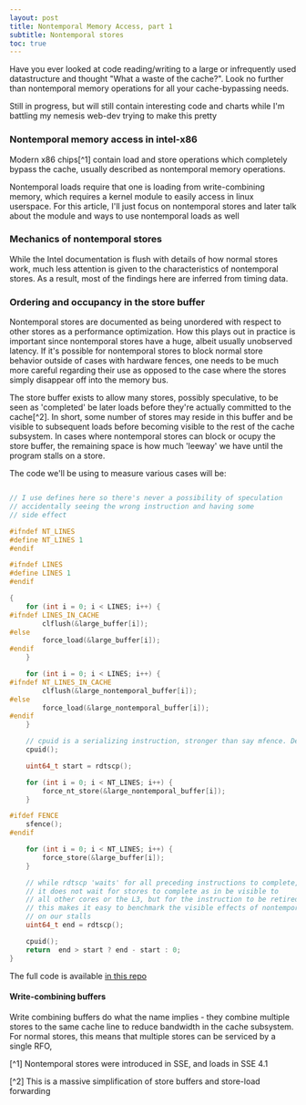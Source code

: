 ```yaml
---
layout: post
title: Nontemporal Memory Access, part 1
subtitle: Nontemporal stores
toc: true
---
```


Have you ever looked at code reading/writing to a large or infrequently used datastructure and thought "What a waste of the cache?".
Look no further than nontemporal memory operations for all your cache-bypassing needs.

Still in progress, but will still contain interesting code and charts while I'm battling my nemesis web-dev trying to make this pretty

### Nontemporal memory access in intel-x86
Modern x86 chips[^1] contain load and store operations which completely bypass the cache, usually described as nontemporal
memory operations. 

Nontemporal loads require that one is loading from write-combining memory, which requires a kernel module to easily access
in linux userspace. For this article, I'll just focus on nontemporal stores and later talk about the module and ways to use
nontemporal loads as well

### Mechanics of nontemporal stores

While the Intel documentation is flush with details of how normal stores work, much less attention is given to the characteristics
of nontemporal stores. As a result, most of the findings here are inferred from timing data.

### Ordering and occupancy in the store buffer

Nontemporal stores are documented as being unordered with respect to other stores as a performance optimization. How this plays out in practice
is important since nontemporal stores have a huge, albeit usually unobserved latency. If it's possible for nontemporal stores to block
normal store behavior outside of cases with hardware fences, one needs to be much more careful regarding their use as opposed to the case
where the stores simply disappear off into the memory bus.

The store buffer exists to allow many stores, possibly speculative, to be seen as 'completed' be later loads before they're actually committed
to the cache[^2]. In short, some number of stores may reside in this buffer and be visible to subsequent loads before becoming visible to the rest
of the cache subsystem. In cases where nontemporal stores can block or ocupy the store buffer, the remaining space is how much 'leeway' we have until
the program stalls on a store.

The code we'll be using to measure various cases will be:

``` c

// I use defines here so there's never a possibility of speculation
// accidentally seeing the wrong instruction and having some
// side effect

#ifndef NT_LINES
#define NT_LINES 1
#endif

#ifndef LINES
#define LINES 1
#endif

{
    for (int i = 0; i < LINES; i++) {
#ifndef LINES_IN_CACHE
        clflush(&large_buffer[i]);
#else
        force_load(&large_buffer[i]);
#endif
    }

    for (int i = 0; i < LINES; i++) {
#ifndef NT_LINES_IN_CACHE
        clflush(&large_nontemporal_buffer[i]);
#else
        force_load(&large_nontemporal_buffer[i]);
#endif
    }

    // cpuid is a serializing instruction, stronger than say mfence. Defined in the full code
    cpuid();

    uint64_t start = rdtscp();

    for (int i = 0; i < NT_LINES; i++) {
        force_nt_store(&large_nontemporal_buffer[i]);
    }

#ifdef FENCE
    sfence();
#endif

    for (int i = 0; i < NT_LINES; i++) {
        force_store(&large_buffer[i]);
    }

    // while rdtscp 'waits' for all preceding instructions to complete,
    // it does not wait for stores to complete as in be visible to
    // all other cores or the L3, but for the instruction to be retired
    // this makes it easy to benchmark the visible effects of nontemporal stores
    // on our stalls
    uint64_t end = rdtscp();

    cpuid();
    return  end > start ? end - start : 0;
}
```

The full code is available [in this repo](https://github.com/vgatherps/nontemporal_stores)

#### Write-combining buffers

Write combining buffers do what the name implies - they combine multiple stores to the same cache line to reduce
bandwidth in the cache subsystem. For normal stores, this means that multiple stores can be serviced by a single RFO,


[^1] Nontemporal stores were introduced in SSE, and loads in SSE 4.1

[^2] This is a massive simplification of store buffers and store-load forwarding
